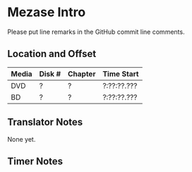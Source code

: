 # Mezase Intro

Please put line remarks in the GitHub commit line comments.

## Location and Offset

|Media|Disk #|Chapter|Time Start|
|---|--|--|---|
|DVD|?|?|?:??:??.???|
|BD|?|?|?:??:??.???|

## Translator Notes

None yet.

## Timer Notes

